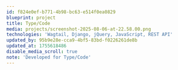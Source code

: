 ```yaml
---
id: f824e0ef-b771-4b98-bc63-e514f0ea0829
blueprint: project
title: Type/Code
media: projects/screenshot-2025-08-06-at-22.58.00.png
technologies: 'Wagtail, Django, jQuery, JavaScript, REST API'
updated_by: 95b9e28e-cca9-4bf5-83bd-f0226261de8b
updated_at: 1755618486
disable_media_scroll: true
note: 'Developed for Type/Code'
---
```

